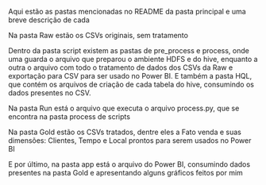 Aqui estão as pastas mencionadas no README da pasta principal e uma breve descrição de cada

Na pasta Raw estão os CSVs originais, sem tratamento

Dentro da pasta script existem as pastas de pre_process e process, onde uma guarda o arquivo que preparou o ambiente HDFS e do hive, enquanto a outra o arquivo com todo o tratamento de dados dos CSVs da Raw e exportação para CSV para ser usado no Power BI. E também a pasta HQL, que contém os arquivos de criação de cada tabela do hive, consumindo os dados presentes no CSV.

Na pasta Run está o arquivo que executa o arquivo process.py, que se encontra na pasta process de scripts

Na pasta Gold estão os CSVs tratados, dentre eles a Fato venda e suas dimensões: Clientes, Tempo e Local prontos para serem usados no Power BI

E por último, na pasta app está o arquivo do Power BI, consumindo dados presentes na pasta Gold e apresentando alguns gráficos feitos por mim
